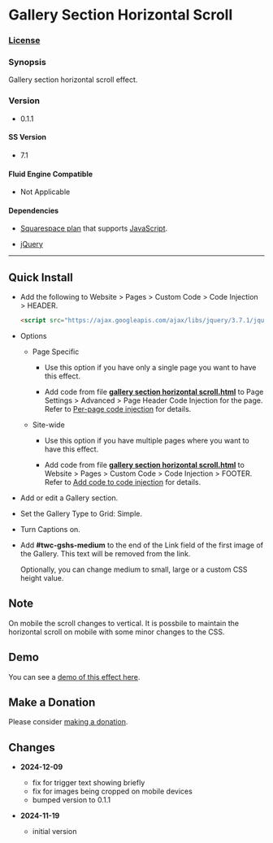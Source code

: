 # Gallery Section Horizontal Scroll

### [License][1]

### Synopsis

Gallery section horizontal scroll effect.

### Version

  * 0.1.1

#### SS Version

  * 7.1

#### Fluid Engine Compatible

  * Not Applicable

#### Dependencies

  * [Squarespace plan][2] that supports [JavaScript][3].
  
  * [jQuery][4]

---

## Quick Install

* Add the following to Website > Pages > Custom Code > Code Injection >
  HEADER.
  
  ```html
  <script src="https://ajax.googleapis.com/ajax/libs/jquery/3.7.1/jquery.min.js"></script>
  ```
  
* Options

  * Page Specific
  
    * Use this option if you have only a single page you want to have this
      effect.
      
    * Add code from file **[gallery section horizontal scroll.html][5]** to
      Page Settings > Advanced > Page Header Code Injection for the page. Refer
      to [Per-page code injection][6] for details.
      
  * Site-wide
  
    * Use this option if you have multiple pages where you want to have this
      effect.
      
    * Add code from file **[gallery section horizontal scroll.html][5]** to
      Website > Pages > Custom Code > Code Injection > FOOTER. Refer to [Add
      code to code injection][7] for details.
      
* Add or edit a Gallery section.

* Set the Gallery Type to Grid: Simple.

* Turn Captions on.

* Add **#twc-gshs-medium** to the end of the Link field of the first image of
  the Gallery. This text will be removed from the link.
  
  Optionally, you can change medium to small, large or a custom CSS height
  value.

## Note

On mobile the scroll changes to vertical. It is possbile to maintain the
horizontal scroll on mobile with some minor changes to the CSS.

## Demo

You can see a [demo of this effect here][8].

## Make a Donation

Please consider [making a donation][9].

## Changes

* **2024-12-09**

  * fix for trigger text showing briefly
  * fix for images being cropped on mobile devices
  * bumped version to 0.1.1
  
* **2024-11-19**

  * initial version

[1]: https://github.com/tomsWebConsulting/twcsl/blob/main/LICENSE.txt#L1
[2]: https://www.squarespace.com/pricing
[3]: https://en.wikipedia.org/wiki/JavaScript
[4]: https://jquery.com/
[5]: gallery%20section%20horizontal%20scroll.html#L1
[6]: https://support.squarespace.com/hc/en-us/articles/205815908-Using-code-injection#toc-per-page-code-injection
[7]: https://support.squarespace.com/hc/en-us/articles/205815908-Using-code-injection#toc-add-code-to-code-injection
[8]: https://toms-web-consulting-demos.squarespace.com/gallery-section-horizontal-scroll?password=twcdemos
[9]: https://github.com/tomsWebConsulting/twcsl#make-a-donation
